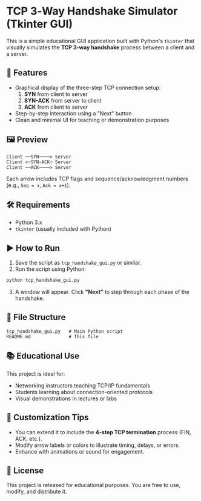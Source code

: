 # TCP 3‑Way Handshake Simulator (Tkinter GUI)

This is a simple educational GUI application built with Python's `tkinter` that visually simulates the **TCP 3-way handshake** process between a client and a server.

## 🚀 Features

- Graphical display of the three-step TCP connection setup:
  1. **SYN** from client to server
  2. **SYN-ACK** from server to client
  3. **ACK** from client to server
- Step-by-step interaction using a "Next" button
- Clean and minimal UI for teaching or demonstration purposes

## 🖼 Preview

```
Client ──SYN────> Server  
Client <─SYN-ACK─ Server  
Client ──ACK────> Server  
```

Each arrow includes TCP flags and sequence/acknowledgment numbers (e.g., `Seq = x`, `Ack = x+1`).

## 🛠 Requirements

- Python 3.x  
- `tkinter` (usually included with Python)

## ▶️ How to Run

1. Save the script as `tcp_handshake_gui.py` or similar.
2. Run the script using Python:

```bash
python tcp_handshake_gui.py
```

3. A window will appear. Click **"Next"** to step through each phase of the handshake.

## 📁 File Structure

```
tcp_handshake_gui.py   # Main Python script
README.md              # This file
```

## 📚 Educational Use

This project is ideal for:
- Networking instructors teaching TCP/IP fundamentals
- Students learning about connection-oriented protocols
- Visual demonstrations in lectures or labs

## 🔧 Customization Tips

- You can extend it to include the **4-step TCP termination** process (FIN, ACK, etc.).
- Modify arrow labels or colors to illustrate timing, delays, or errors.
- Enhance with animations or sound for engagement.

## 📝 License

This project is released for educational purposes. You are free to use, modify, and distribute it.
